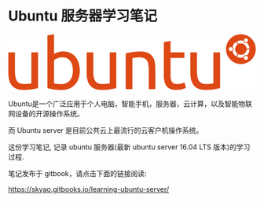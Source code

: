 # Ubuntu 服务器学习笔记

![](introduction/images/ubuntu_logo.png)

Ubuntu是一个广泛应用于个人电脑，智能手机，服务器，云计算，以及智能物联网设备的开源操作系统。

而 Ubuntu server 是目前公共云上最流行的云客户机操作系统。

这份学习笔记, 记录 ubuntu 服务器(最新 ubuntu server 16.04 LTS 版本)的学习过程.

笔记发布于 gitbook，请点击下面的链接阅读:

https://skyao.gitbooks.io/learning-ubuntu-server/



